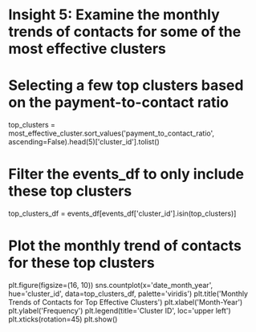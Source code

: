 # Insight 5: Examine the monthly trends of contacts for some of the most effective clusters
# Selecting a few top clusters based on the payment-to-contact ratio
top_clusters = most_effective_cluster.sort_values('payment_to_contact_ratio', ascending=False).head(5)['cluster_id'].tolist()

# Filter the events_df to only include these top clusters
top_clusters_df = events_df[events_df['cluster_id'].isin(top_clusters)]

# Plot the monthly trend of contacts for these top clusters
plt.figure(figsize=(16, 10))
sns.countplot(x='date_month_year', hue='cluster_id', data=top_clusters_df, palette='viridis')
plt.title('Monthly Trends of Contacts for Top Effective Clusters')
plt.xlabel('Month-Year')
plt.ylabel('Frequency')
plt.legend(title='Cluster ID', loc='upper left')
plt.xticks(rotation=45)
plt.show()
